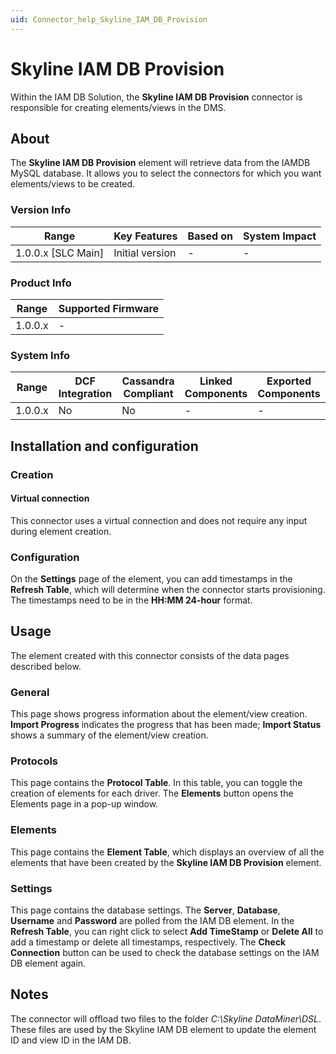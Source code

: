 ```yaml
---
uid: Connector_help_Skyline_IAM_DB_Provision
---
```


# Skyline IAM DB Provision

Within the IAM DB Solution, the **Skyline IAM DB Provision** connector is responsible for creating elements/views in the DMS.

## About

The **Skyline IAM DB Provision** element will retrieve data from the IAMDB MySQL database. It allows you to select the connectors for which you want elements/views to be created.

### Version Info

| Range                | Key Features     | Based on     | System Impact     |
|----------------------|------------------|--------------|-------------------|
| 1.0.0.x [SLC Main]   | Initial version  | -            | -                 |

### Product Info

| Range     | Supported Firmware     |
|-----------|------------------------|
| 1.0.0.x   | -                      |

### System Info

| Range     | DCF Integration     | Cassandra Compliant     | Linked Components     | Exported Components     |
|-----------|---------------------|-------------------------|-----------------------|-------------------------|
| 1.0.0.x   | No                  | No                     | -                     | -                       |

## Installation and configuration

### Creation

#### Virtual connection

This connector uses a virtual connection and does not require any input during element creation.

### Configuration

On the **Settings** page of the element, you can add timestamps in the **Refresh Table**, which will determine when the connector starts provisioning. The timestamps need to be in the **HH:MM 24-hour** format.

## Usage

The element created with this connector consists of the data pages described below.

### General

This page shows progress information about the element/view creation. **Import Progress** indicates the progress that has been made; **Import Status** shows a summary of the element/view creation.

### Protocols

This page contains the **Protocol Table**. In this table, you can toggle the creation of elements for each driver. The **Elements** button opens the Elements page in a pop-up window.

### Elements

This page contains the **Element Table**, which displays an overview of all the elements that have been created by the **Skyline IAM DB Provision** element.

### Settings

This page contains the database settings. The **Server**, **Database**, **Username** and **Password** are polled from the IAM DB element. In the **Refresh Table**, you can right click to select **Add TimeStamp** or **Delete All** to add a timestamp or delete all timestamps, respectively. The **Check Connection** button can be used to check the database settings on the IAM DB element again.

## Notes

The connector will offload two files to the folder *C:\Skyline DataMiner\DSL*. These files are used by the Skyline IAM DB element to update the element ID and view ID in the IAM DB.
